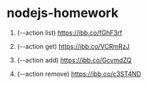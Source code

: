 # nodejs-homework


1. (--action list) https://ibb.co/fGhF3rf

2. (--action get)  https://ibb.co/VCRmRzJ

3. (--action add)  https://ibb.co/GcvmdZQ

4. (--action remove) https://ibb.co/c3ST4ND